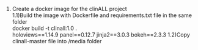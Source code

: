 1. Create a docker image for the clinALL project <br>
1.1)Build the image with Dockerfile and requirements.txt file in the same folder <br>
   docker build -t clinall:1.0 . <br>
   holoviews==1.14.9 panel==0.12.7 jinja2==3.0.3 bokeh==2.3.3
1.2)Copy clinall-master file into /media folder  <br>
